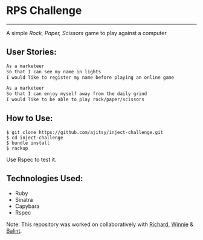 # RPS Challenge
-------

A simple _Rock, Paper, Scissors_ game to play against a computer

User Stories:
-------
```sh
As a marketeer
So that I can see my name in lights
I would like to register my name before playing an online game

As a marketeer
So that I can enjoy myself away from the daily grind
I would like to be able to play rock/paper/scissors
```

How to Use:
-------

```
$ git clone https://github.com/ajitsy/inject-challenge.git
$ cd inject-challenge
$ bundle install
$ rackup
```

Use Rspec to test it.

Technologies Used:
-------
* Ruby
* Sinatra
* Capybara
* Rspec

Note: This repository was worked on collaboratively with [Richard](https://github.com/RichardCharman), [Winnie](https://github.com/winnieau) & [Balint](https://github.com/squarebe).
